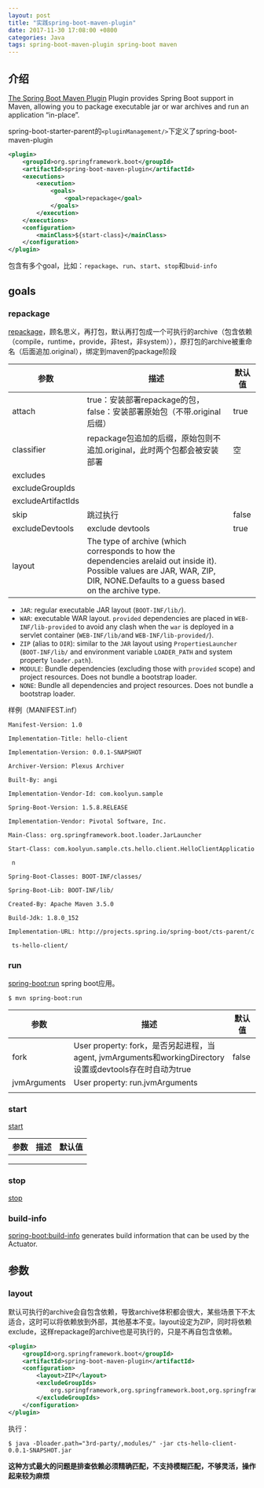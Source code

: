 ```yaml
---
layout: post
title: "实践spring-boot-maven-plugin"
date: 2017-11-30 17:08:00 +0800
categories: Java
tags: spring-boot-maven-plugin spring-boot maven
---
```


## 介绍

[The Spring Boot Maven Plugin](https://docs.spring.io/spring-boot/docs/current/maven-plugin/index.html) Plugin provides Spring Boot support in Maven, allowing you to package 
executable jar or war archives and run an application “in-place”.

spring-boot-starter-parent的`<pluginManagement/>`下定义了spring-boot-maven-plugin

```xml
<plugin>
	<groupId>org.springframework.boot</groupId>
	<artifactId>spring-boot-maven-plugin</artifactId>
	<executions>
		<execution>
			<goals>
				<goal>repackage</goal>
			</goals>
		</execution>
	</executions>
	<configuration>
		<mainClass>${start-class}</mainClass>
	</configuration>
</plugin>
```

包含有多个goal，比如：`repackage`、`run`、`start`、`stop`和`buid-info`

## goals

### repackage

[repackage](https://docs.spring.io/spring-boot/docs/current/maven-plugin/repackage-mojo.html)，顾名思义，再打包，默认再打包成一个可执行的archive（包含依赖（compile，runtime，provide，非test，非system）），原打包的archive被重命名（后面追加.original），绑定到maven的package阶段

| 参数                 | 描述                                       | 默认值   |
| ------------------ | ---------------------------------------- | ----- |
| attach             | true：安装部署repackage的包，false：安装部署原始包（不带.original后缀） | true  |
| classifier         | repackage包追加的后缀，原始包则不追加.original，此时两个包都会被安装部署 | 空     |
| excludes           |                                          |       |
| excludeGroupIds    |                                          |       |
| excludeArtifactIds |                                          |       |
| skip               | 跳过执行                                     | false |
| excludeDevtools    | exclude devtools                         | true  |
| layout             | The type of archive (which corresponds to how the dependencies arelaid out inside it). Possible values are JAR, WAR, ZIP, DIR, NONE.Defaults to a guess based on the archive type. |       |

- `JAR`: regular executable JAR layout (`BOOT-INF/lib/`).
- `WAR`: executable WAR layout. `provided` dependencies are placed in `WEB-INF/lib-provided` to avoid any clash when the `war` is deployed in a servlet container (`WEB-INF/lib/`and `WEB-INF/lib-provided/`).
- `ZIP` (alias to `DIR`): similar to the `JAR` layout using `PropertiesLauncher` (`BOOT-INF/lib/` and environment variable `LOADER_PATH` and system property `loader.path`).
- `MODULE`: Bundle dependencies (excluding those with `provided` scope) and project resources. Does not bundle a bootstrap loader.
- `NONE`: Bundle all dependencies and project resources. Does not bundle a bootstrap loader.

样例（MANIFEST.inf）

```properties
Manifest-Version: 1.0

Implementation-Title: hello-client

Implementation-Version: 0.0.1-SNAPSHOT

Archiver-Version: Plexus Archiver

Built-By: angi

Implementation-Vendor-Id: com.koolyun.sample

Spring-Boot-Version: 1.5.8.RELEASE

Implementation-Vendor: Pivotal Software, Inc.

Main-Class: org.springframework.boot.loader.JarLauncher

Start-Class: com.koolyun.sample.cts.hello.client.HelloClientApplicatio

 n

Spring-Boot-Classes: BOOT-INF/classes/

Spring-Boot-Lib: BOOT-INF/lib/

Created-By: Apache Maven 3.5.0

Build-Jdk: 1.8.0_152

Implementation-URL: http://projects.spring.io/spring-boot/cts-parent/c

 ts-hello-client/
```

### run

[spring-boot:run](https://docs.spring.io/spring-boot/docs/current/maven-plugin/run-mojo.html) spring boot应用。

```shell
$ mvn spring-boot:run
```

| 参数           | 描述                                       | 默认值   |
| ------------ | ---------------------------------------- | ----- |
| fork         | User property: fork，是否另起进程，当agent, jvmArguments和workingDirectory设置或devtools存在时自动为true | false |
| jvmArguments | User property: run.jvmArguments          |       |
|              |                                          |       |

### start

[start](https://docs.spring.io/spring-boot/docs/current/maven-plugin/start-mojo.html)

| 参数   | 描述   | 默认值  |
| ---- | ---- | ---- |
|      |      |      |
|      |      |      |
|      |      |      |

### stop

[stop](https://docs.spring.io/spring-boot/docs/current/maven-plugin/stop-mojo.html)

### build-info

[spring-boot:build-info](https://docs.spring.io/spring-boot/docs/current/maven-plugin/build-info-mojo.html) generates build information that can be used by the Actuator.

## 参数

### layout

默认可执行的archive会自包含依赖，导致archive体积都会很大，某些场景下不太适合，这时可以将依赖放到外部，其他基本不变。layout设定为ZIP，同时将依赖exclude，这样repackage的archive也是可执行的，只是不再自包含依赖。

```xml
<plugin>
    <groupId>org.springframework.boot</groupId>
    <artifactId>spring-boot-maven-plugin</artifactId>
    <configuration>
        <layout>ZIP</layout>
        <excludeGroupIds>
            org.springframework,org.springframework.boot,org.springframework.cloud
        </excludeGroupIds>
    </configuration>
</plugin>
```

执行：

```shell
$ java -Dloader.path="3rd-party/,modules/" -jar cts-hello-client-0.0.1-SNAPSHOT.jar 
```

**这种方式最大的问题是排查依赖必须精确匹配，不支持模糊匹配，不够灵活，操作起来较为麻烦**